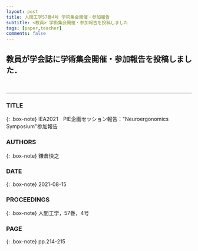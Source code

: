 ```yaml
---
layout: post
title: 人間工学57巻4号 学術集会開催・参加報告
subtitle: <教員> 学術集会開催・参加報告を投稿しました
tags: [paper,teacher]
comments: false
---
```

## 教員が学会誌に学術集会開催・参加報告を投稿しました．
<br>
<hr>

### TITLE

{: .box-note}
IEA2021　PIE企画セッション報告："Neuroergonomics Symposium"参加報告

### AUTHORS

{: .box-note}
鎌倉快之

### DATE

{: .box-note}
2021-08-15


### PROCEEDINGS

{: .box-note}
人間工学，57巻，4号

### PAGE

{: .box-note}
pp.214-215
